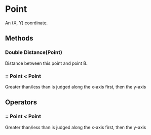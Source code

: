 # Point

An (X, Y) coordinate.

## Methods

### Double Distance(Point)

Distance between this point and point B.

###  = Point < Point

Greater than/less than is judged along the x-axis first, then the y-axis

## Operators

###  = Point < Point

Greater than/less than is judged along the x-axis first, then the y-axis

